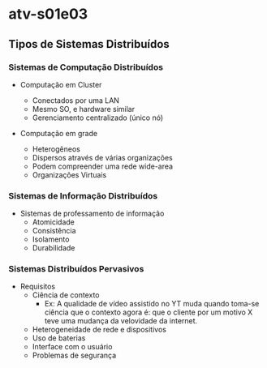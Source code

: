 # atv-s01e03

## Tipos de Sistemas Distribuídos

### Sistemas de Computação Distribuídos
- Computação em Cluster
  - Conectados por uma LAN
  - Mesmo SO, e hardware similar
  - Gerenciamento centralizado (único nó)
 
- Computação em grade
  - Heterogêneos
  - Dispersos através de várias organizações
  - Podem compreender uma rede wide-area
  - Organizações Virtuais


### Sistemas de Informação Distribuídos
- Sistemas de professamento de informação
  - Atomicidade
  - Consistência
  - Isolamento
  - Durabilidade


### Sistemas Distribuídos Pervasivos
- Requisitos 
  - Ciência de contexto
    - Ex: A qualidade de vídeo assistido no YT muda quando toma-se ciência que o contexto agora é: que o cliente por um motivo X teve uma mudança da velovidade da internet.
  - Heterogeneidade de rede e dispositivos
  - Uso de baterias
  - Interface com o usuário 
  - Problemas de segurança 
